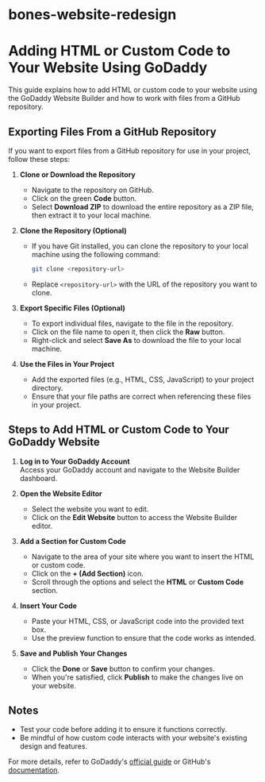 # bones-website-redesign

# Adding HTML or Custom Code to Your Website Using GoDaddy

This guide explains how to add HTML or custom code to your website using the GoDaddy Website Builder and how to work with files from a GitHub repository.

## Exporting Files From a GitHub Repository

If you want to export files from a GitHub repository for use in your project, follow these steps:

1. **Clone or Download the Repository**  
   - Navigate to the repository on GitHub.
   - Click on the green **Code** button.
   - Select **Download ZIP** to download the entire repository as a ZIP file, then extract it to your local machine.  

2. **Clone the Repository (Optional)**  
   - If you have Git installed, you can clone the repository to your local machine using the following command:
     ```bash
     git clone <repository-url>
     ```
   - Replace `<repository-url>` with the URL of the repository you want to clone.

3. **Export Specific Files (Optional)**  
   - To export individual files, navigate to the file in the repository.  
   - Click on the file name to open it, then click the **Raw** button.  
   - Right-click and select **Save As** to download the file to your local machine.

4. **Use the Files in Your Project**  
   - Add the exported files (e.g., HTML, CSS, JavaScript) to your project directory.
   - Ensure that your file paths are correct when referencing these files in your project.

## Steps to Add HTML or Custom Code to Your GoDaddy Website

1. **Log in to Your GoDaddy Account**  
   Access your GoDaddy account and navigate to the Website Builder dashboard.

2. **Open the Website Editor**  
   - Select the website you want to edit.
   - Click on the **Edit Website** button to access the Website Builder editor.

3. **Add a Section for Custom Code**  
   - Navigate to the area of your site where you want to insert the HTML or custom code.  
   - Click on the **+ (Add Section)** icon.  
   - Scroll through the options and select the **HTML** or **Custom Code** section.  

4. **Insert Your Code**  
   - Paste your HTML, CSS, or JavaScript code into the provided text box.  
   - Use the preview function to ensure that the code works as intended.  

5. **Save and Publish Your Changes**  
   - Click the **Done** or **Save** button to confirm your changes.  
   - When you're satisfied, click **Publish** to make the changes live on your website.

## Notes
- Test your code before adding it to ensure it functions correctly.  
- Be mindful of how custom code interacts with your website's existing design and features.  

For more details, refer to GoDaddy's [official guide](https://www.godaddy.com/help/add-html-or-custom-code-to-my-site-27252) or GitHub's [documentation](https://docs.github.com/en).
